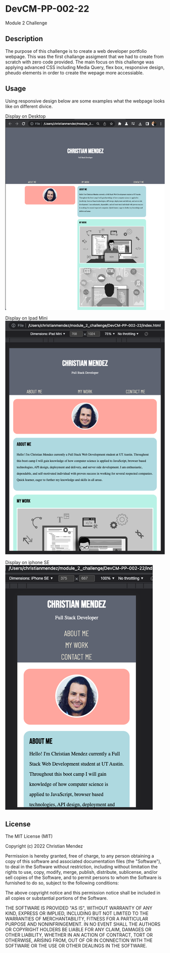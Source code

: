 # DevCM-PP-002-22
Module 2 Challenge  

## Description
The purpose of this challenge is to create a web developer portfolio webpage. This was the first challange assigment that we had to create from scratch with zero code provided. The main focus on this challenge was applying advanced CSS including Media Query, flex box, responsive design, pheudo elements in order to create the wepage more accessiable.

## Usage

Using responsive design below are some examples what the webpage looks like on different divice. 

Display on Desktop
![alt text](./assets/images/Screen%20Shot%202022-11-03%20at%2012.32.00%20PM.png)

Display on Ipad Mini
![alt text](./assets/images/Screen%20Shot%202022-11-03%20at%2012.30.19%20PM.png)

Display on iphone SE
![alt text](./assets/images/Screen%20Shot%202022-11-03%20at%2012.29.46%20PM.png)

## License

The MIT License (MIT)

Copyright (c) 2022 Christian Mendez

Permission is hereby granted, free of charge, to any person obtaining a copy of this software and associated documentation files (the "Software"), to deal in the Software without restriction, including without limitation the rights to use, copy, modify, merge, publish, distribute, sublicense, and/or sell copies of the Software, and to permit persons to whom the Software is furnished to do so, subject to the following conditions:

The above copyright notice and this permission notice shall be included in all copies or substantial portions of the Software.

THE SOFTWARE IS PROVIDED "AS IS", WITHOUT WARRANTY OF ANY KIND, EXPRESS OR IMPLIED, INCLUDING BUT NOT LIMITED TO THE WARRANTIES OF MERCHANTABILITY, FITNESS FOR A PARTICULAR PURPOSE AND NONINFRINGEMENT. IN NO EVENT SHALL THE AUTHORS OR COPYRIGHT HOLDERS BE LIABLE FOR ANY CLAIM, DAMAGES OR OTHER LIABILITY, WHETHER IN AN ACTION OF CONTRACT, TORT OR OTHERWISE, ARISING FROM, OUT OF OR IN CONNECTION WITH THE SOFTWARE OR THE USE OR OTHER DEALINGS IN THE SOFTWARE.